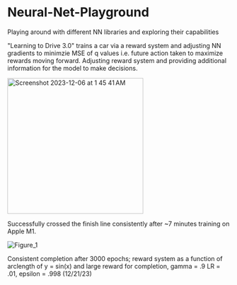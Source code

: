 # Neural-Net-Playground
Playing around with different NN libraries and exploring their capabilities

"Learning to Drive 3.0" trains a car via a reward system and adjusting NN gradients to minimzie MSE of q values i.e. future action taken to maximize rewards moving forward. Adjusting reward system and providing additional information for the model to make decisions.


<img width="307" alt="Screenshot 2023-12-06 at 1 45 41 AM" src="https://github.com/shepard5/Neural-Net-Playground/assets/108085853/1498a9d6-3092-4dbf-b26f-08a43bf80bf2">
 
Successfully crossed the finish line consistently after ~7 minutes training on Apple M1. 

![Figure_1](https://github.com/shepard5/Learning-to-Drive/assets/108085853/86ed0053-f14e-4c60-87ae-eee230909b19)

Consistent completion after 3000 epochs; reward system as a function of arclength of y = sin(x) and large reward for completion, gamma = .9 LR = .01, epsilon = .998 (12/21/23)
